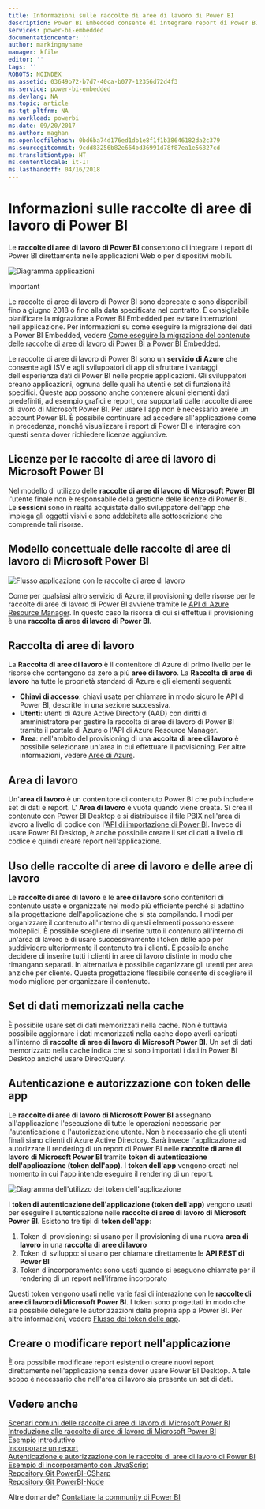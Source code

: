 ```yaml
---
title: Informazioni sulle raccolte di aree di lavoro di Power BI
description: Power BI Embedded consente di integrare report di Power BI in applicazioni Web o applicazioni mobili ed elimina la necessità di compilare soluzioni personalizzate.
services: power-bi-embedded
documentationcenter: ''
author: markingmyname
manager: kfile
editor: ''
tags: ''
ROBOTS: NOINDEX
ms.assetid: 03649b72-b7d7-40ca-b077-12356d72d4f3
ms.service: power-bi-embedded
ms.devlang: NA
ms.topic: article
ms.tgt_pltfrm: NA
ms.workload: powerbi
ms.date: 09/20/2017
ms.author: maghan
ms.openlocfilehash: 0bd6ba74d176ed1db1e8f1f1b38646182da2c379
ms.sourcegitcommit: 9cdd83256b82e664bd36991d78f87ea1e56827cd
ms.translationtype: HT
ms.contentlocale: it-IT
ms.lasthandoff: 04/16/2018
---
```

# <a name="what-are-power-bi-workspace-collections"></a>Informazioni sulle raccolte di aree di lavoro di Power BI

Le **raccolte di aree di lavoro di Power BI** consentono di integrare i report di Power BI direttamente nelle applicazioni Web o per dispositivi mobili.

![Diagramma applicazioni](media/what-are-power-bi-workspace-collections/what-is.png)

> [!IMPORTANT]
> Le raccolte di aree di lavoro di Power BI sono deprecate e sono disponibili fino a giugno 2018 o fino alla data specificata nel contratto. È consigliabile pianificare la migrazione a Power BI Embedded per evitare interruzioni nell'applicazione. Per informazioni su come eseguire la migrazione dei dati a Power BI Embedded, vedere [Come eseguire la migrazione del contenuto delle raccolte di aree di lavoro di Power BI a Power BI Embedded](https://powerbi.microsoft.com/documentation/powerbi-developer-migrate-from-powerbi-embedded/).

Le raccolte di aree di lavoro di Power BI sono un **servizio di Azure** che consente agli ISV e agli sviluppatori di app di sfruttare i vantaggi dell'esperienza dati di Power BI nelle proprie applicazioni. Gli sviluppatori creano applicazioni, ognuna delle quali ha utenti e set di funzionalità specifici. Queste app possono anche contenere alcuni elementi dati predefiniti, ad esempio grafici e report, ora supportati dalle raccolte di aree di lavoro di Microsoft Power BI. Per usare l'app non è necessario avere un account Power BI. È possibile continuare ad accedere all'applicazione come in precedenza, nonché visualizzare i report di Power BI e interagire con questi senza dover richiedere licenze aggiuntive.

## <a name="licensing-for-microsoft-power-bi-workspace-collections"></a>Licenze per le raccolte di aree di lavoro di Microsoft Power BI

Nel modello di utilizzo delle **raccolte di aree di lavoro di Microsoft Power BI** l'utente finale non è responsabile della gestione delle licenze di Power BI.  Le **sessioni** sono in realtà acquistate dallo sviluppatore dell'app che impiega gli oggetti visivi e sono addebitate alla sottoscrizione che comprende tali risorse. 

## <a name="microsoft-power-bi-workspace-collections-conceptual-model"></a>Modello concettuale delle raccolte di aree di lavoro di Microsoft Power BI

![Flusso applicazione con le raccolte di aree di lavoro](media/what-are-power-bi-workspace-collections/model.png)

Come per qualsiasi altro servizio di Azure, il provisioning delle risorse per le raccolte di aree di lavoro di Power BI avviene tramite le [API di Azure Resource Manager](https://msdn.microsoft.com/library/mt712306.aspx). In questo caso la risorsa di cui si effettua il provisioning è una **raccolta di aree di lavoro di Power BI**.

## <a name="workspace-collection"></a>Raccolta di aree di lavoro

La **Raccolta di aree di lavoro** è il contenitore di Azure di primo livello per le risorse che contengono da zero a più **aree di lavoro**.  La **Raccolta di** **aree di lavoro** ha tutte le proprietà standard di Azure e gli elementi seguenti:

* **Chiavi di accesso**: chiavi usate per chiamare in modo sicuro le API di Power BI, descritte in una sezione successiva.
* **Utenti**: utenti di Azure Active Directory (AAD) con diritti di amministratore per gestire la raccolta di aree di lavoro di Power BI tramite il portale di Azure o l'API di Azure Resource Manager.
* **Area**: nell'ambito del provisioning di una **accolta di aree di lavoro** è possibile selezionare un'area in cui effettuare il provisioning. Per altre informazioni, vedere [Aree di Azure](https://azure.microsoft.com/regions/).

## <a name="workspace"></a>Area di lavoro

Un'**area di lavoro** è un contenitore di contenuto Power BI che può includere set di dati e report. L' **Area di lavoro** è vuota quando viene creata. Si crea il contenuto con Power BI Desktop e si distribuisce il file PBIX nell'area di lavoro a livello di codice con l'[API di importazione di Power BI](https://msdn.microsoft.com/library/mt711504.aspx). Invece di usare Power BI Desktop, è anche possibile creare il set di dati a livello di codice e quindi creare report nell'applicazione.

## <a name="using-workspace-collections-and-workspaces"></a>Uso delle raccolte di aree di lavoro e delle aree di lavoro

Le **raccolte di aree di lavoro** e le **aree di lavoro** sono contenitori di contenuto usate e organizzate nel modo più efficiente perché si adattino alla progettazione dell'applicazione che si sta compilando. I modi per organizzare il contenuto all'interno di questi elementi possono essere molteplici. È possibile scegliere di inserire tutto il contenuto all'interno di un'area di lavoro e di usare successivamente i token delle app per suddividere ulteriormente il contenuto tra i clienti. È possibile anche decidere di inserire tutti i clienti in aree di lavoro distinte in modo che rimangano separati. In alternativa è possibile organizzare gli utenti per area anziché per cliente. Questa progettazione flessibile consente di scegliere il modo migliore per organizzare il contenuto.

## <a name="cached-datasets"></a>Set di dati memorizzati nella cache

È possibile usare set di dati memorizzati nella cache.  Non è tuttavia possibile aggiornare i dati memorizzati nella cache dopo averli caricati all'interno di **raccolte di aree di lavoro di Microsoft Power BI**. Un set di dati memorizzato nella cache indica che si sono importati i dati in Power BI Desktop anziché usare DirectQuery.

## <a name="authentication-and-authorization-with-app-tokens"></a>Autenticazione e autorizzazione con token delle app

Le **raccolte di aree di lavoro di Microsoft Power BI** assegnano all'applicazione l'esecuzione di tutte le operazioni necessarie per l'autenticazione e l'autorizzazione utente. Non è necessario che gli utenti finali siano clienti di Azure Active Directory.  Sarà invece l'applicazione ad autorizzare il rendering di un report di Power BI nelle **raccolte di aree di lavoro di Microsoft Power BI** tramite **token di autenticazione dell'applicazione (token dell'app)**.  I **token dell'app** vengono creati nel momento in cui l'app intende eseguire il rendering di un report.

![Diagramma dell'utilizzo dei token dell'applicazione](media/what-are-power-bi-workspace-collections/app-tokens.png)

I **token di autenticazione dell'applicazione (token dell'app)** vengono usati per eseguire l'autenticazione nelle **raccolte di aree di lavoro di Microsoft Power BI**.  Esistono tre tipi di **token dell'app**:

1. Token di provisioning: si usano per il provisioning di una nuova **area di lavoro** in una **raccolta di aree di lavoro**
2. Token di sviluppo: si usano per chiamare direttamente le **API REST di Power BI**
3. Token d'incorporamento: sono usati quando si eseguono chiamate per il rendering di un report nell'iframe incorporato

Questi token vengono usati nelle varie fasi di interazione con le **raccolte di aree di lavoro di Microsoft Power BI**.  I token sono progettati in modo che sia possibile delegare le autorizzazioni dalla propria app a Power BI. Per altre informazioni, vedere [Flusso dei token delle app](app-token-flow.md).

## <a name="create-or-edit-reports-within-your-application"></a>Creare o modificare report nell'applicazione

È ora possibile modificare report esistenti o creare nuovi report direttamente nell'applicazione senza dover usare Power BI Desktop. A tale scopo è necessario che nell'area di lavoro sia presente un set di dati.

## <a name="see-also"></a>Vedere anche 

[Scenari comuni delle raccolte di aree di lavoro di Microsoft Power BI](scenarios.md)  
[Introduzione alle raccolte di aree di lavoro di Microsoft Power BI](get-started.md)  
[Esempio introduttivo](get-started-sample.md)  
[Incorporare un report](embed-report.md)  
[Autenticazione e autorizzazione con le raccolte di aree di lavoro di Power BI](app-token-flow.md)  
[Esempio di incorporamento con JavaScript](https://microsoft.github.io/PowerBI-JavaScript/demo/)  
[Repository Git PowerBI-CSharp](https://github.com/Microsoft/PowerBI-CSharp)  
[Repository Git PowerBI-Node](https://github.com/Microsoft/PowerBI-Node)  

Altre domande? [Contattare la community di Power BI](http://community.powerbi.com/)
